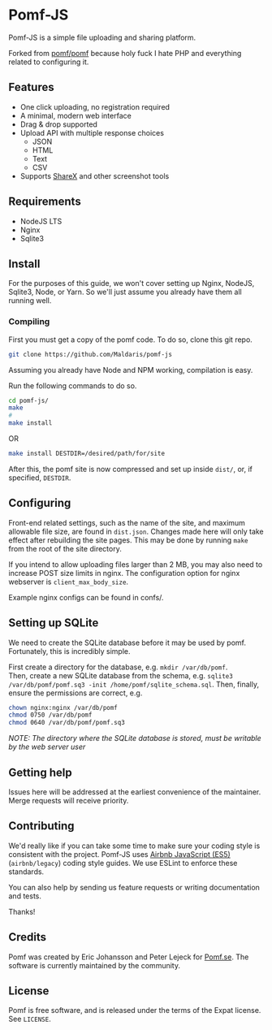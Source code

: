 # Pomf-JS


Pomf-JS is a simple file uploading and sharing platform.

Forked from [pomf/pomf](https://github.com/pomf/pomf) because holy fuck I hate PHP and everything related to configuring it.


## Features

- One click uploading, no registration required
- A minimal, modern web interface
- Drag & drop supported
- Upload API with multiple response choices
  - JSON
  - HTML
  - Text
  - CSV
- Supports [ShareX](https://getsharex.com/) and other screenshot tools

## Requirements

* NodeJS LTS
* Nginx
* Sqlite3

## Install

For the purposes of this guide, we won't cover setting up Nginx, NodeJS, Sqlite3,
Node, or Yarn. So we'll just assume you already have them all running well.

### Compiling

First you must get a copy of the pomf code.  To do so, clone this git repo.
```bash
git clone https://github.com/Maldaris/pomf-js
```

Assuming you already have Node and NPM working, compilation is easy.

Run the following commands to do so.
```bash
cd pomf-js/
make
#
make install
```
OR
```bash
make install DESTDIR=/desired/path/for/site
```
After this, the pomf site is now compressed and set up inside `dist/`, or, if specified, `DESTDIR`.

## Configuring

Front-end related settings, such as the name of the site, and maximum allowable
file size, are found in `dist.json`.  Changes made here will
only take effect after rebuilding the site pages.  This may be done by running
`make` from the root of the site directory.


If you intend to allow uploading files larger than 2 MB, you may also need to
increase POST size limits in nginx. The configuration
option for nginx webserver is `client_max_body_size`.

Example nginx configs can be found in confs/.

## Setting up SQLite

We need to create the SQLite database before it may be used by pomf.
Fortunately, this is incredibly simple.  

First create a directory for the database, e.g. `mkdir /var/db/pomf`.  
Then, create a new SQLite database from the schema, e.g. `sqlite3 /var/db/pomf/pomf.sq3 -init /home/pomf/sqlite_schema.sql`.
Then, finally, ensure the permissions are correct, e.g.
```bash
chown nginx:nginx /var/db/pomf
chmod 0750 /var/db/pomf
chmod 0640 /var/db/pomf/pomf.sq3
```

*NOTE: The directory where the SQLite database is stored, must be writable by the web server user*


## Getting help

Issues here will be addressed at the earliest convenience of the maintainer. Merge requests will receive priority.

## Contributing

We'd really like if you can take some time to make sure your coding style is
consistent with the project. Pomf-JS uses [Airbnb JavaScript
(ES5)](https://github.com/airbnb/javascript/tree/es5-deprecated/es5) (`airbnb/legacy`)
coding style guides. We use ESLint to enforce these standards.

You can also help by sending us feature requests or writing documentation and
tests.

Thanks!

## Credits

Pomf was created by Eric Johansson and Peter Lejeck for
[Pomf.se](http://pomf.se/). The software is currently maintained by the
community.

## License

Pomf is free software, and is released under the terms of the Expat license. See
`LICENSE`.
